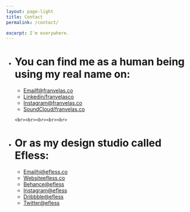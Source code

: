 ```yaml
---
layout: page-light
title: Contact
permalink: /contact/

excerpt: I'm everywhere.
---
```



<ul class="categorias">

  <li><h1>You can find me as a human being using my real name on:</h1>
    <ul class="categorias">
      <li class="categoria-post"><a href="mailto:hola@franvelas.co" target="_blank">Email<span class="categoria-info">f@franvelas.co</span></a></li>
      <li class="categoria-post"><a href="https://linkedin.com/in/franvelasco" target="_blank">Linkedin<span class="categoria-info">/franvelasco</span></a></li>
      <li class="categoria-post"><a href="https://instagram.com/franvelas.co" target="_blank">Instagram<span class="categoria-info">@franvelas.co</span></a></li>
      <li class="categoria-post"><a href="https://soundcloud.com/franvelasco" target="_blank">SoundCloud<span class="categoria-info">/franvelas.co</span></a></li>
    </ul>
  </li>

	<br><br><br><br><br>

  <li><h1>Or as my design studio called Efless:</h1>
    <ul class="categorias">
      <li class="categoria-post"><a href="mailto:hi@efless.co" target="_blank">Email<span class="categoria-info">hi@efless.co</span></a></li>
      <li class="categoria-post"><a href="https://efless.co" target="_blank">Website<span class="categoria-info">efless.co</span></a></li>
      <li class="categoria-post"><a href="https://behance.net/efless" target="_blank">Behance<span class="categoria-info">@efless</span></a></li>
      <li class="categoria-post"><a href="https://instagram.com/efless" target="_blank">Instagram<span class="categoria-info">@efless</span></a></li>
      <li class="categoria-post"><a href="https://dribbble.com/efless" target="_blank">Dribbble<span class="categoria-info">@efless</span></a></li>
      <li class="categoria-post"><a href="https://soundcloud.com/efless" target="_blank">Twitter<span class="categoria-info">@efless</span></a></li>
    </ul>
  </li>

</ul>